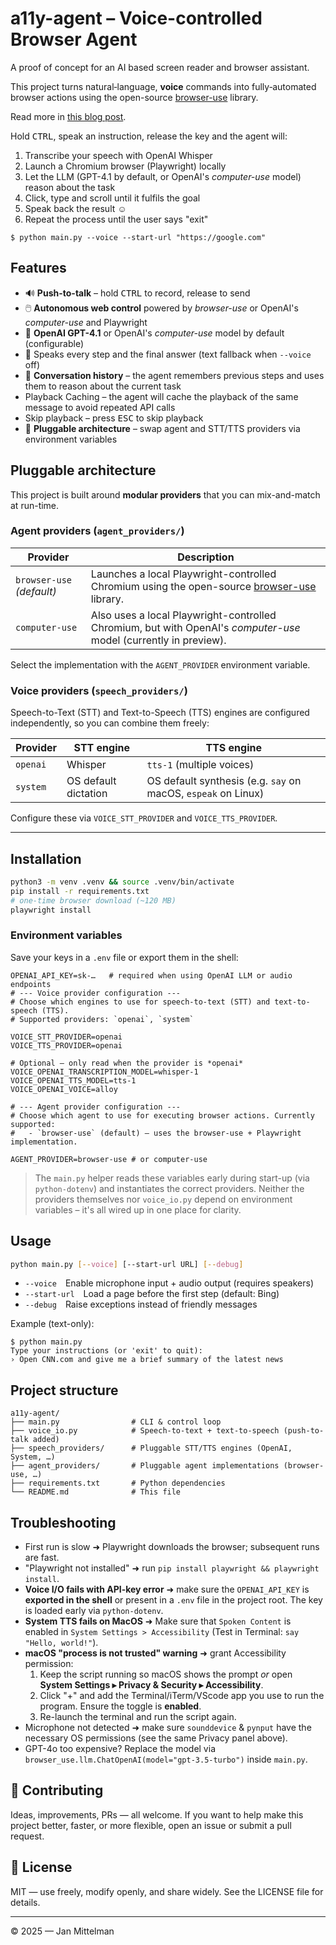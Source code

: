 # a11y-agent – Voice-controlled Browser Agent

A proof of concept for an AI based screen reader and browser assistant.

This project turns natural‐language, **voice** commands into fully‐automated browser actions using the open-source [browser-use](https://github.com/browser-use/browser-use) library.

Read more in [this blog post](https://medium.com/@jan.mittelman/a11y-agent-screen-readers-rely-on-good-markup-ai-doesnt-here-s-a-prototype-of-what-s-possible-7e19bccb0572).

Hold <kbd>CTRL</kbd>, speak an instruction, release the key and the agent will:

1. Transcribe your speech with OpenAI Whisper
2. Launch a Chromium browser (Playwright) locally
3. Let the LLM (GPT-4.1 by default, or OpenAI's _computer-use_ model) reason about the task
4. Click, type and scroll until it fulfils the goal
5. Speak back the result ☺︎
6. Repeat the process until the user says "exit"

```
$ python main.py --voice --start-url "https://google.com"
```

## Features

- 🔊 **Push-to-talk** – hold <kbd>CTRL</kbd> to record, release to send
- 🖱️ **Autonomous web control** powered by _browser-use_ or OpenAI's _computer-use_ and Playwright
- 🦜 **OpenAI GPT-4.1** or OpenAI's _computer-use_ model by default (configurable)
- 💬 Speaks every step and the final answer (text fallback when `--voice` off)
- 🔄 **Conversation history** – the agent remembers previous steps and uses them to reason about the current task
- Playback Caching – the agent will cache the playback of the same message to avoid repeated API calls
- Skip playback – press <kbd>ESC</kbd> to skip playback
- 🔌 **Pluggable architecture** – swap agent and STT/TTS providers via environment variables

## Pluggable architecture

This project is built around **modular providers** that you can mix-and-match at run-time.

### Agent providers (`agent_providers/`)

| Provider                  | Description                                                                                                                              |
| ------------------------- | ---------------------------------------------------------------------------------------------------------------------------------------- |
| `browser-use` _(default)_ | Launches a local Playwright-controlled Chromium using the open-source [browser-use](https://github.com/browser-use/browser-use) library. |
| `computer-use`            | Also uses a local Playwright-controlled Chromium, but with OpenAI's _computer-use_ model (currently in preview).                         |

Select the implementation with the `AGENT_PROVIDER` environment variable.

### Voice providers (`speech_providers/`)

Speech-to-Text (STT) and Text-to-Speech (TTS) engines are configured independently, so you can combine them freely:

| Provider | STT engine           | TTS engine                                                    |
| -------- | -------------------- | ------------------------------------------------------------- |
| `openai` | Whisper              | `tts-1` (multiple voices)                                     |
| `system` | OS default dictation | OS default synthesis (e.g. `say` on macOS, `espeak` on Linux) |

Configure these via `VOICE_STT_PROVIDER` and `VOICE_TTS_PROVIDER`.

---

## Installation

```bash
python3 -m venv .venv && source .venv/bin/activate
pip install -r requirements.txt
# one-time browser download (~120 MB)
playwright install
```

### Environment variables

Save your keys in a `.env` file or export them in the shell:

```
OPENAI_API_KEY=sk-…   # required when using OpenAI LLM or audio endpoints
# --- Voice provider configuration ---
# Choose which engines to use for speech-to-text (STT) and text-to-speech (TTS).
# Supported providers: `openai`, `system`

VOICE_STT_PROVIDER=openai
VOICE_TTS_PROVIDER=openai

# Optional – only read when the provider is *openai*
VOICE_OPENAI_TRANSCRIPTION_MODEL=whisper-1
VOICE_OPENAI_TTS_MODEL=tts-1
VOICE_OPENAI_VOICE=alloy

# --- Agent provider configuration ---
# Choose which agent to use for executing browser actions. Currently supported:
#   - `browser-use` (default) – uses the browser-use + Playwright implementation.

AGENT_PROVIDER=browser-use # or computer-use
```

> The `main.py` helper reads these variables early during start-up (via
> `python-dotenv`) and instantiates the correct providers. Neither the
> providers themselves nor `voice_io.py` depend on environment variables – it's
> all wired up in one place for clarity.

## Usage

```bash
python main.py [--voice] [--start-url URL] [--debug]
```

- `--voice` Enable microphone input + audio output (requires speakers)
- `--start-url` Load a page before the first step (default: Bing)
- `--debug` Raise exceptions instead of friendly messages

Example (text-only):

```
$ python main.py
Type your instructions (or 'exit' to quit):
› Open CNN.com and give me a brief summary of the latest news
```

## Project structure

```
a11y-agent/
├── main.py                # CLI & control loop
├── voice_io.py            # Speech-to-text + text-to-speech (push-to-talk added)
├── speech_providers/      # Pluggable STT/TTS engines (OpenAI, System, …)
├── agent_providers/       # Pluggable agent implementations (browser-use, …)
├── requirements.txt       # Python dependencies
└── README.md              # This file
```

## Troubleshooting

- First run is slow ➜ Playwright downloads the browser; subsequent runs are fast.
- "Playwright not installed" ➜ run `pip install playwright && playwright install`.
- **Voice I/O fails with API-key error** ➜ make sure the `OPENAI_API_KEY` is **exported in the shell** or present in a `.env` file in the project root. The key is loaded early via `python-dotenv`.
- **System TTS fails on MacOS** ➜ Make sure that `Spoken Content` is enabled in `System Settings > Accessibility` (Test in Terminal: `say "Hello, world!"`).
- **macOS "process is not trusted" warning** ➜ grant Accessibility permission:
  1. Keep the script running so macOS shows the prompt _or_ open **System Settings ▸ Privacy & Security ▸ Accessibility**.
  2. Click "+" and add the Terminal/iTerm/VScode app you use to run the program. Ensure the toggle is **enabled**.
  3. Re-launch the terminal and run the script again.
- Microphone not detected ➜ make sure `sounddevice` & `pynput` have the necessary OS permissions (see the same Privacy panel above).
- GPT-4o too expensive? Replace the model via `browser_use.llm.ChatOpenAI(model="gpt-3.5-turbo")` inside `main.py`.

## 🤝 Contributing

Ideas, improvements, PRs — all welcome. If you want to help make this project better, faster, or more flexible, open an issue or submit a pull request.

## 📜 License

MIT — use freely, modify openly, and share widely. See the LICENSE file for details.

---

© 2025 — Jan Mittelman

